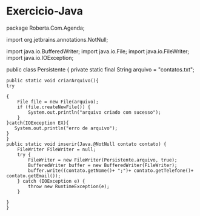 # Exercicio-Java
package Roberta.Com.Agenda;

import org.jetbrains.annotations.NotNull;

import java.io.BufferedWriter;
import java.io.File;
import java.io.FileWriter;
import java.io.IOException;

public class Persistente {
    private static final String arquivo = "contatos.txt";

    public static void criarArquivo(){
    try

    {
        File file = new File(arquivo);
        if (file.createNewFile()) {
            System.out.println("arquivo criado com sucesso");
        }
    }catch(IOException EX){
       System.out.println("erro de arquivo");
    }
    }
    public static void inserir(Java.@NotNull contato contato) {
        FileWriter FileWriter = null;
        try {
            FileWriter = new FileWriter(Persistente.arquivo, true);
            BufferedWriter buffer = new BufferedWriter(FileWriter);
            buffer.write((contato.getNome()+ ";")+ contato.getTelefone()+ contato.getEmail());
        } catch (IOException e) {
            throw new RuntimeException(e);
        }

    }
    }

